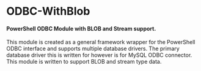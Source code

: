 # ODBC-WithBlob 
#### PowerShell ODBC Module with BLOB and Stream support.

This module is created as a general framework wrapper for the PowerShell ODBC interface and supports multiple database drivers.  The primary database driver this is written for however is for MySQL ODBC connector.   This module is written to support BLOB and stream type data.




